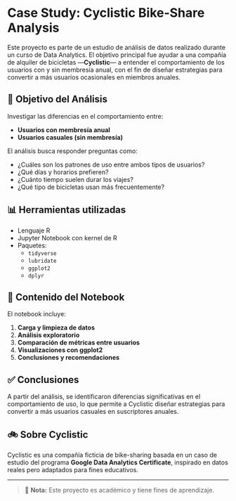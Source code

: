 # Case Study: Cyclistic Bike-Share Analysis

Este proyecto es parte de un estudio de análisis de datos realizado durante un curso de Data Analytics. El objetivo principal fue ayudar a una compañía de alquiler de bicicletas —**Cyclistic**— a entender el comportamiento de los usuarios con y sin membresía anual, con el fin de diseñar estrategias para convertir a más usuarios ocasionales en miembros anuales.

## 🧠 Objetivo del Análisis

Investigar las diferencias en el comportamiento entre:
- **Usuarios con membresía anual**
- **Usuarios casuales (sin membresía)**

El análisis busca responder preguntas como:
- ¿Cuáles son los patrones de uso entre ambos tipos de usuarios?
- ¿Qué días y horarios prefieren?
- ¿Cuánto tiempo suelen durar los viajes?
- ¿Qué tipo de bicicletas usan más frecuentemente?

## 📊 Herramientas utilizadas

- Lenguaje R
- Jupyter Notebook con kernel de R
- Paquetes:
  - `tidyverse`
  - `lubridate`
  - `ggplot2`
  - `dplyr`

## 📁 Contenido del Notebook

El notebook incluye:
1. **Carga y limpieza de datos**
2. **Análisis exploratorio**
3. **Comparación de métricas entre usuarios**
4. **Visualizaciones con ggplot2**
5. **Conclusiones y recomendaciones**

## ✅ Conclusiones

A partir del análisis, se identificaron diferencias significativas en el comportamiento de uso, lo que permite a Cyclistic diseñar estrategias para convertir a más usuarios casuales en suscriptores anuales.

## 🚲 Sobre Cyclistic

Cyclistic es una compañía ficticia de bike-sharing basada en un caso de estudio del programa **Google Data Analytics Certificate**, inspirado en datos reales pero adaptados para fines educativos.

---

> 📌 **Nota:** Este proyecto es académico y tiene fines de aprendizaje.
